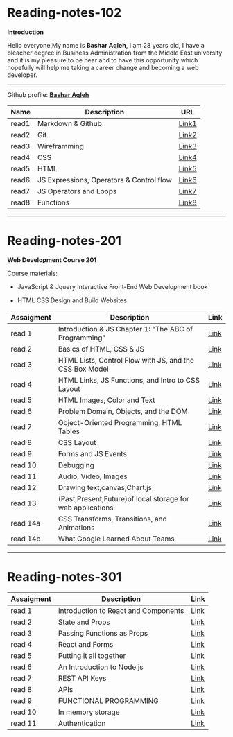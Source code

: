 # Reading-notes-102

<!-- Intro -->

**Introduction**

Hello everyone,My name is **Bashar Aqleh**, I am 28 years old, I have a bleacher degree in Business Administration from the Middle East university and it is my pleasure to be hear and to have this opportunity which hopefully will help me taking a career change and becoming a web developer.

---

Github profile: [**Bashar Aqleh**](https://github.com/B-AQ)

<!-- Table 102 -->

| Name | Description | URL |
| --- | --- | --- |
| read1 | Markdown & Github | [Link1](https://b-aq.github.io/reading-notes/102/read1) |
| read2 | Git | [Link2](https://b-aq.github.io/reading-notes/102/read2) |
| read3 | Wireframming | [Link3](https://b-aq.github.io/reading-notes/102/read3) |
| read4 | CSS | [Link4](https://b-aq.github.io/reading-notes/102/read4) |
| read5 | HTML | [Link5](https://b-aq.github.io/reading-notes/102/read5) |
| read6 | JS Expressions, Operators & Control flow | [Link6](https://b-aq.github.io/reading-notes/102/read6) |
| read7 | JS Operators and Loops | [Link7](https://b-aq.github.io/reading-notes/102/read7) |
| read8 | Functions | [Link8](https://b-aq.github.io/reading-notes/102/read8) |

---

<!-- Table 201 -->

# Reading-notes-201

**Web Development Course 201**

Course materials:

- JavaScript & Jquery Interactive Front-End Web Development book

- HTML CSS Design and Build Websites

| Assaigment | Description | Link |
| - | - |- |
| read 1 |Introduction & JS Chapter 1: “The ABC of Programming” |[Link](201/read1.md)|
| read 2 |Basics of HTML, CSS & JS|[Link](201/read2.md)|
| read 3 |HTML Lists, Control Flow with JS, and the CSS Box Model|[Link](201/read3.md)|
| read 4 |HTML Links, JS Functions, and Intro to CSS Layout|[Link](201/read4.md)|
| read 5 |HTML Images, Color and Text|[Link](201/read5.md)|
| read 6 |Problem Domain, Objects, and the DOM|[Link](201/read6.md)|
| read 7 |Object-Oriented Programming, HTML Tables|[Link](201/read7.md)|
| read 8 |CSS Layout|[Link](201/read8.md)|
| read 9 |Forms and JS Events|[Link](201/read9.md)|
| read 10|Debugging|[Link](201/read10.md)|
| read 11 |Audio, Video, Images|[Link](201/read11.md)|
| read 12 |Drawing text,canvas,Chart.js|[Link](201/read12.md)|
| read 13 |(Past,Present,Future)of local storage for web applications|[Link](201/read13.md)|
| read 14a |CSS Transforms, Transitions, and Animations|[Link](201/read14a.md)|
| read 14b |What Google Learned About Teams|[Link](201/read14b.md)|

---

<!-- Table 301 -->

# Reading-notes-301

| Assaigment | Description |Link|
| - | - |-|
| read 1 |Introduction to React and Components|[Link](301/read1.md)|
| read 2 |State and Props|[Link](301/read2.md)|
| read 3 |Passing Functions as Props|[Link](301/read3.md)|
| read 4 |React and Forms|[Link](301/read4.md)|
| read 5 |Putting it all together|[Link](301/read5.md)|
| read 6 |An Introduction to Node.js|[Link](301/read6.md)|
| read 7 |REST API Keys|[Link](301/read7.md)|
| read 8 |APIs|[Link](301/read8.md)|
| read 9 |FUNCTIONAL PROGRAMMING|[Link](301/read9.md)|
| read 10 |In memory storage|[Link](301/read10.md)|
| read 11 |Authentication|[Link](301/read11.md)|
